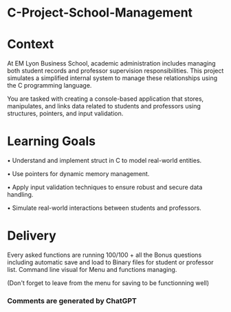 # C-Project-School-Management

# Context

At EM Lyon Business School, academic administration includes managing both
student records and professor supervision responsibilities. This project simulates a
simplified internal system to manage these relationships using the C programming
language.

You are tasked with creating a console-based application that stores, manipulates,
and links data related to students and professors using structures, pointers, and
input validation.

# Learning Goals

• Understand and implement struct in C to model real-world entities.

• Use pointers for dynamic memory management.

• Apply input validation techniques to ensure robust and secure data handling.

• Simulate real-world interactions between students and professors.

# Delivery

Every asked functions are running 100/100 + all the Bonus questions including automatic save and load to Binary files for student or professor list. Command line visual for Menu and functions managing. 

(Don't forget to leave from the menu for saving to be functionning well)

### Comments are generated by ChatGPT
